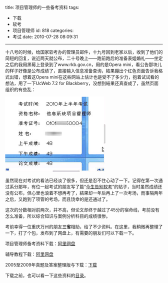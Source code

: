 title: 项目管理师的一些备考资料
tags:
  - 下载
  - 软考
  - 项目管理师
id: 818
categories:
  - 考试
date: 2010-07-28 08:09:31
---

十八号的时候，给国家软考办的管理员邮件，十九号回到老家以后，收到了他们的简短的回复，说近两天就公布，二十号晚上——跑前跑后的准备表姐婚礼——坐定之后的我用黑莓上登录到了www.rkb.gov.cn，用的是Opera mini，看公告那块儿的样子好像是公布成绩了，直接输入信息准备查询，結果蹦出个红色页面告诉我格式出错，想着这Opera mini在这些网站上估计也是受不了多少力，抱着试试看的想法，用了一下UcWeb 7.2 for Blackberry，没想到結果还真查成了，虽然页面组织的有些乱：

[![](/upfile/2010/07/pn-score-ucweb-bb1.jpg "pn-score-ucweb-bb")](/upfile/2010/07/pn-score-ucweb-bb1.jpg)

<!--more-->

虽然现在对考试的看法已经淡了很多，但还是忍不住心动了一下。记得在第一次通过系分那年，有位一起考试的朋友写了篇“[今生告别软考](http://blog.csai.cn/user1/15076/archives/2007/15054.html)”的贴子，当时虽然成绩还没有公布，但心里也浪着不想再考了，結果却一年后再上了一次考场，而事隔两年之后，又跑到了项管的考场，而且饶幸的是还通过了。

这次的分数相对前两次，并不高，但论文却终于越过了45分的宿命线，考前没有怎么准备，所以综合知识与案例分析科目的成绩很惨。

考前幸得一位重庆万州的朋友**三省**相助，给了不少资料。在这里，我稍微再整理了一下，打了个包，发布到了网盘上，有需要的朋友们可以下载一下。

项目管理师备考资料下载：[阿里网盘](http://www.alidisk.com/aliview_1085.html)

辅导教程下载：[阿里网盘](http://www.alidisk.com/aliview_1087.html)

[](http://www.alidisk.com/aliview_1087.html)2005至2009年真题及答案整理版与下载：[下载](http://chensd.com/2010-06/pm-test-paper-05-09.html)

下载之前，也可以看一下这些资料的[目录](/upfile/2010/07/pm-resource-index.txt)。
